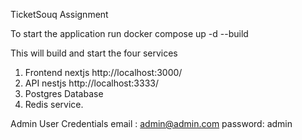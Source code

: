 TicketSouq Assignment

To start the application
run docker compose up -d --build

This will build and start the four services

1. Frontend nextjs http://localhost:3000/
2. API nestjs http://localhost:3333/
3. Postgres Database
4. Redis service.

Admin User Credentials
email : admin@admin.com
password: admin
